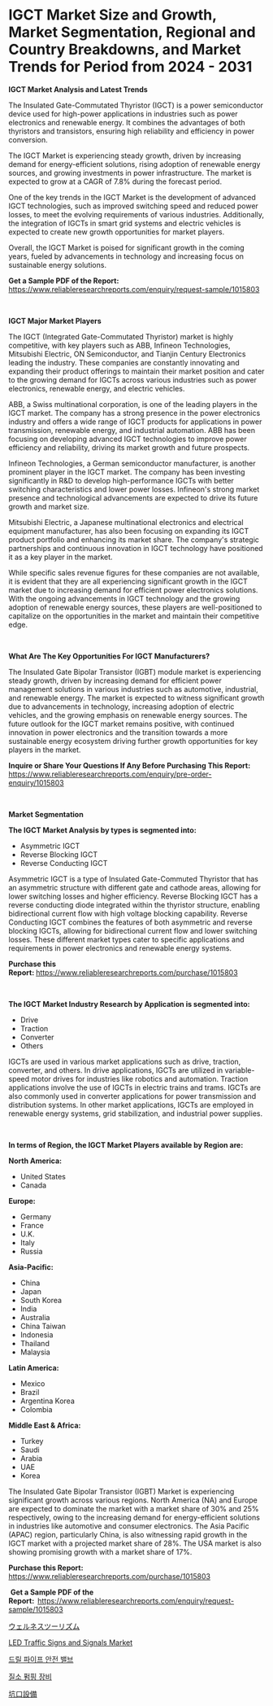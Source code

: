 <p><h1>IGCT Market Size and Growth, Market Segmentation, Regional and Country Breakdowns, and Market Trends for Period from 2024 -  2031</h1></p><p><strong>IGCT Market Analysis and Latest Trends</strong></p>
<p><p>The Insulated Gate-Commutated Thyristor (IGCT) is a power semiconductor device used for high-power applications in industries such as power electronics and renewable energy. It combines the advantages of both thyristors and transistors, ensuring high reliability and efficiency in power conversion.</p><p>The IGCT Market is experiencing steady growth, driven by increasing demand for energy-efficient solutions, rising adoption of renewable energy sources, and growing investments in power infrastructure. The market is expected to grow at a CAGR of 7.8% during the forecast period.</p><p>One of the key trends in the IGCT Market is the development of advanced IGCT technologies, such as improved switching speed and reduced power losses, to meet the evolving requirements of various industries. Additionally, the integration of IGCTs in smart grid systems and electric vehicles is expected to create new growth opportunities for market players.</p><p>Overall, the IGCT Market is poised for significant growth in the coming years, fueled by advancements in technology and increasing focus on sustainable energy solutions.</p></p>
<p><strong>Get a Sample PDF of the Report:&nbsp;</strong> <a href="https://www.reliableresearchreports.com/enquiry/request-sample/1015803">https://www.reliableresearchreports.com/enquiry/request-sample/1015803</a></p>
<p>&nbsp;</p>
<p><strong>IGCT Major Market Players</strong></p>
<p><p>The IGCT (Integrated Gate-Commutated Thyristor) market is highly competitive, with key players such as ABB, Infineon Technologies, Mitsubishi Electric, ON Semiconductor, and Tianjin Century Electronics leading the industry. These companies are constantly innovating and expanding their product offerings to maintain their market position and cater to the growing demand for IGCTs across various industries such as power electronics, renewable energy, and electric vehicles.</p><p>ABB, a Swiss multinational corporation, is one of the leading players in the IGCT market. The company has a strong presence in the power electronics industry and offers a wide range of IGCT products for applications in power transmission, renewable energy, and industrial automation. ABB has been focusing on developing advanced IGCT technologies to improve power efficiency and reliability, driving its market growth and future prospects.</p><p>Infineon Technologies, a German semiconductor manufacturer, is another prominent player in the IGCT market. The company has been investing significantly in R&D to develop high-performance IGCTs with better switching characteristics and lower power losses. Infineon's strong market presence and technological advancements are expected to drive its future growth and market size.</p><p>Mitsubishi Electric, a Japanese multinational electronics and electrical equipment manufacturer, has also been focusing on expanding its IGCT product portfolio and enhancing its market share. The company's strategic partnerships and continuous innovation in IGCT technology have positioned it as a key player in the market.</p><p>While specific sales revenue figures for these companies are not available, it is evident that they are all experiencing significant growth in the IGCT market due to increasing demand for efficient power electronics solutions. With the ongoing advancements in IGCT technology and the growing adoption of renewable energy sources, these players are well-positioned to capitalize on the opportunities in the market and maintain their competitive edge.</p></p>
<p>&nbsp;</p>
<p><strong>What Are The Key Opportunities For IGCT Manufacturers?</strong></p>
<p><p>The Insulated Gate Bipolar Transistor (IGBT) module market is experiencing steady growth, driven by increasing demand for efficient power management solutions in various industries such as automotive, industrial, and renewable energy. The market is expected to witness significant growth due to advancements in technology, increasing adoption of electric vehicles, and the growing emphasis on renewable energy sources. The future outlook for the IGCT market remains positive, with continued innovation in power electronics and the transition towards a more sustainable energy ecosystem driving further growth opportunities for key players in the market.</p></p>
<p><strong>Inquire or Share Your Questions If Any Before Purchasing This Report:</strong> <a href="https://www.reliableresearchreports.com/enquiry/pre-order-enquiry/1015803">https://www.reliableresearchreports.com/enquiry/pre-order-enquiry/1015803</a></p>
<p>&nbsp;</p>
<p><strong>Market Segmentation</strong></p>
<p><strong>The IGCT Market Analysis by types is segmented into:</strong></p>
<p><ul><li>Asymmetric IGCT</li><li>Reverse Blocking IGCT</li><li>Reverse Conducting IGCT</li></ul></p>
<p><p>Asymmetric IGCT is a type of Insulated Gate-Commuted Thyristor that has an asymmetric structure with different gate and cathode areas, allowing for lower switching losses and higher efficiency. Reverse Blocking IGCT has a reverse conducting diode integrated within the thyristor structure, enabling bidirectional current flow with high voltage blocking capability. Reverse Conducting IGCT combines the features of both asymmetric and reverse blocking IGCTs, allowing for bidirectional current flow and lower switching losses. These different market types cater to specific applications and requirements in power electronics and renewable energy systems.</p></p>
<p><strong>Purchase this Report:&nbsp;</strong><a href="https://www.reliableresearchreports.com/purchase/1015803">https://www.reliableresearchreports.com/purchase/1015803</a></p>
<p>&nbsp;</p>
<p><strong>The IGCT Market Industry Research by Application is segmented into:</strong></p>
<p><ul><li>Drive</li><li>Traction</li><li>Converter</li><li>Others</li></ul></p>
<p><p>IGCTs are used in various market applications such as drive, traction, converter, and others. In drive applications, IGCTs are utilized in variable-speed motor drives for industries like robotics and automation. Traction applications involve the use of IGCTs in electric trains and trams. IGCTs are also commonly used in converter applications for power transmission and distribution systems. In other market applications, IGCTs are employed in renewable energy systems, grid stabilization, and industrial power supplies.</p></p>
<p>&nbsp;</p>
<p><strong>In terms of Region, the IGCT Market Players available by Region are:</strong></p>
<p>
    <p> <strong> North America: </strong>
        <ul>
            <li>United States</li>
            <li>Canada</li>
        </ul>
        </p> 
    <p> <strong> Europe: </strong>
        <ul>
            <li>Germany</li>
            <li>France</li>
            <li>U.K.</li>
            <li>Italy</li>
            <li>Russia</li>
        </ul>
        </p> 
    <p> <strong> Asia-Pacific: </strong>
        <ul>
            <li>China</li>
            <li>Japan</li>
            <li>South Korea</li>
            <li>India</li>
            <li>Australia</li>
            <li>China Taiwan</li>
            <li>Indonesia</li>
            <li>Thailand</li>
            <li>Malaysia</li>
        </ul>
        </p> 
    <p> <strong> Latin America: </strong>
        <ul>
            <li>Mexico</li>
            <li>Brazil</li>
            <li>Argentina Korea</li>
            <li>Colombia</li>
        </ul>
        </p> 
    <p> <strong> Middle East & Africa: </strong>
        <ul>
            <li>Turkey</li>
            <li>Saudi</li>
            <li>Arabia</li>
            <li>UAE</li>
            <li>Korea</li>
        </ul>
    </p>
    </p>
<p><p>The Insulated Gate Bipolar Transistor (IGBT) Market is experiencing significant growth across various regions. North America (NA) and Europe are expected to dominate the market with a market share of 30% and 25% respectively, owing to the increasing demand for energy-efficient solutions in industries like automotive and consumer electronics. The Asia Pacific (APAC) region, particularly China, is also witnessing rapid growth in the IGCT market with a projected market share of 28%. The USA market is also showing promising growth with a market share of 17%.</p></p>
<p><strong>Purchase this Report: </strong><a href="https://www.reliableresearchreports.com/purchase/1015803">https://www.reliableresearchreports.com/purchase/1015803</a></p>
<p>&nbsp;<strong>Get a Sample PDF of the Report:&nbsp;&nbsp;</strong><a href="https://www.reliableresearchreports.com/enquiry/request-sample/1015803">https://www.reliableresearchreports.com/enquiry/request-sample/1015803</a></p>
<p><strong></strong></p>
<p><p><a href="https://github.com/dadanedu33/Market-Research-Report-List-1/blob/main/414911510833.md">ウェルネスツーリズム</a></p><p><a href="https://github.com/mabutironaldo/Market-Research-Report-List-3/blob/main/led-traffic-signs-and-signals-market.md">LED Traffic Signs and Signals Market</a></p><p><a href="https://github.com/Hubertstyenger6685/Market-Research-Report-List-1/blob/main/60675769926.md">드릴 파이프 안전 밸브</a></p><p><a href="https://github.com/hxzi07639916/Market-Research-Report-List-1/blob/main/72905469925.md">질소 펌핑 장비</a></p><p><a href="https://github.com/ihabdkwlxs948/Market-Research-Report-List-1/blob/main/583024510832.md">坑口設備</a></p></p>